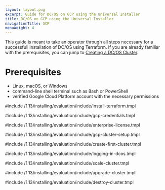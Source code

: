 ```yaml
---
layout: layout.pug
excerpt: Guide for DC/OS on GCP using the Universal Installer
title: DC/OS on GCP using the Universal Installer
navigationTitle: GCP
menuWeight: 4
---
```


This guide is meant to take an operator through all steps necessary for a successfull installation of DC/OS using Terraform. If you are already familiar with the prerequisites, you can jump to [Creating a DC/OS Cluster](#creating).

# Prerequisites
- Linux, macOS, or Windows
- command-line shell terminal such as Bash or PowerShell
- verified Google Cloud Platform account with the necessary permissions

#include /1.13/installing/evaluation/include/install-terraform.tmpl

#include /1.13/installing/evaluation/include/gcp-credentials.tmpl

#include /1.13/installing/evaluation/include/enterprise-license.tmpl

#include /1.13/installing/evaluation/include/gcp-cluster-setup.tmpl

#include /1.13/installing/evaluation/include/create-first-cluster.tmpl

#include /1.13/installing/evaluation/include/logging-in-dcos.tmpl

#include /1.13/installing/evaluation/include/scale-cluster.tmpl

#include /1.13/installing/evaluation/include/upgrade-cluster.tmpl

#include /1.13/installing/evaluation/include/destroy-cluster.tmpl
